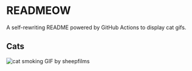 # READMEOW

A self-rewriting README powered by GitHub Actions to display cat gifs.

## Cats

![cat smoking GIF by sheepfilms](https://media1.giphy.com/media/l0ExdMHUDKteztyfe/200.gif?cid=9acd02da1rpzdba1qvjl51b2wrmngn8aue866po0l0j699so&ep=v1_gifs_search&rid=200.gif&ct=g)
